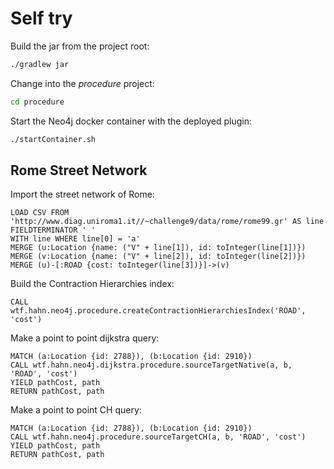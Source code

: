# Self try

Build the jar from the project root:

```bash
./gradlew jar
```

Change into the _procedure_ project:

```bash
cd procedure
```

Start the Neo4j docker container with the deployed plugin:

```bash
./startContainer.sh
```

## Rome Street Network

Import the street network of Rome:

```cypher
LOAD CSV FROM 'http://www.diag.uniroma1.it//~challenge9/data/rome/rome99.gr' AS line FIELDTERMINATOR ' '
WITH line WHERE line[0] = 'a'
MERGE (u:Location {name: ("V" + line[1]), id: toInteger(line[1])})
MERGE (v:Location {name: ("V" + line[2]), id: toInteger(line[2])})
MERGE (u)-[:ROAD {cost: toInteger(line[3])}]->(v)
```

Build the Contraction Hierarchies index:

```cypher
CALL wtf.hahn.neo4j.procedure.createContractionHierarchiesIndex('ROAD', 'cost')
```

Make a point to point dijkstra query:

```cypher
MATCH (a:Location {id: 2788}), (b:Location {id: 2910})
CALL wtf.hahn.neo4j.dijkstra.procedure.sourceTargetNative(a, b, 'ROAD', 'cost')
YIELD pathCost, path
RETURN pathCost, path
```

Make a point to point CH query:

```cypher
MATCH (a:Location {id: 2788}), (b:Location {id: 2910})
CALL wtf.hahn.neo4j.procedure.sourceTargetCH(a, b, 'ROAD', 'cost')
YIELD pathCost, path
RETURN pathCost, path
```